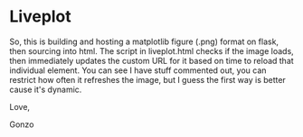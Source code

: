 # Liveplot

So, this is building and hosting a matplotlib figure (.png) format on flask, then sourcing into html. The script in liveplot.html checks if the image loads, then immediately updates the custom URL for it based on time to reload that individual element. You can see I have stuff commented out, you can restrict how often it refreshes the image, but I guess the first way is better cause it's dynamic.

Love,

Gonzo